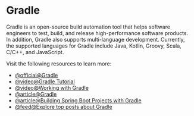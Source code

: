 # Gradle

Gradle is an open-source build automation tool that helps software engineers to test, build, and release high-performance software products. In addition, Gradle also supports multi-language development. Currently, the supported languages for Gradle include Java, Kotlin, Groovy, Scala, C/C++, and JavaScript.

Visit the following resources to learn more:

- [@official@Gradle](https://gradle.org/)
- [@video@Gradle Tutorial](https://youtu.be/kONQCIAcWeI)
- [@video@Working with Gradle](https://youtu.be/6V6G3RyxEMk)
- [@article@Gradle](https://www.javatpoint.com/gradle)
- [@article@Building Spring Boot Projects with Gradle](https://www.baeldung.com/spring-boot-gradle-plugin)
- [@feed@Explore top posts about Gradle](https://app.daily.dev/tags/gradle?ref=roadmapsh)
